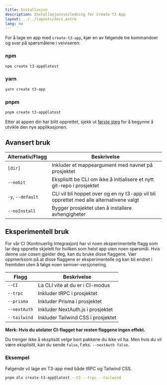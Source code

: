 ```yaml
---
title: Installasjon
description: Installasjonsveiledning for Create T3 App
layout: ../../layouts/docs.astro
lang: no
---
```


For å lage en app med `create-t3-app`, kjør en av følgende tre kommandoer og svar på spørsmålene i veiviseren:

### npm

```bash
npm create t3-app@latest
```

### yarn

```bash
yarn create t3-app
```

### pnpm

```bash
pnpm create t3-app@latest
```

Etter at appen din har blitt opprettet, sjekk ut [første steg](/no/usage/first-steps) for å begynne å utvikle den nye applikasjonen.

## Avansert bruk

| Alternativ/Flagg  | Beskrivelse                                                                            |
| ----------------- | -------------------------------------------------------------------------------------- |
| `[dir]`           | Inkluder et mappeargument med navnet på prosjektet                                     |
| `--noGit`         | Eksplisitt be CLI om ikke å initialisere et nytt git-repo i prosjektet                 |
| `-y`, `--default` | CLI vil bli hoppet over og en ny t3-app vil bli opprettet med alle alternativene valgt |
| `--noInstall`     | Bygger prosjektet uten å installere avhengigheter                                      |

## Eksperimentell bruk

For vår CI (Kontinuerlig Integrasjon) har vi noen eksperimentelle flagg som lar deg opprette skjelett for hvilken som helst app uten noen spørsmål. Hvis denne _use casen_ gjelder deg, kan du bruke disse flaggene. Vær oppmerksom på at disse flaggene er eksperimentelle og kan bli endret i fremtiden uten å følge noen semver-versjonering.

| Flagg        | Beskrivelse                        |
| ------------ | ---------------------------------- |
| `--CI`       | La CLI vite at du er i CI-modus    |
| `--trpc`     | Inkluder tRPC i prosjektet         |
| `--prisma`   | Inkluder Prisma i prosjektet       |
| `--nextAuth` | Inkluder NextAuth.js i prosjektet  |
| `--tailwind` | Inkluder Tailwind CSS i prosjektet |

**Merk: Hvis du utelater CI-flagget har resten flaggene ingen effekt.**

Du trenger ikke å eksplisitt velge bort pakkene du ikke vil ha. Men hvis du vil være eksplisitt, kan du sende `false`, f.eks. `--nextAuth false`.

### Eksempel

Følgende vil lage en T3-app med både tRPC og Tailwind CSS.

```bash
pnpm dlx create-t3-app@latest --CI --trpc --tailwind
```
